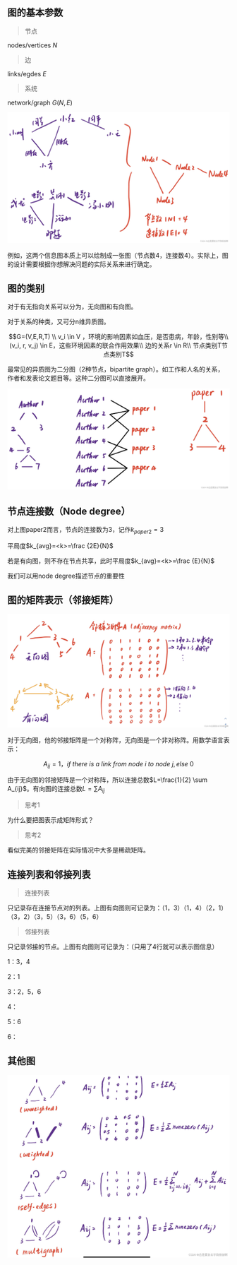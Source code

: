 ## 图的基本参数

> 节点

nodes/vertices $N$

> 边

links/egdes $E$

> 系统

network/graph $G(N,E)$

![img.png](img.png)

例如，这两个信息图本质上可以绘制成一张图（节点数4，连接数4）。实际上，图的设计需要根据你想解决问题的实际关系来进行确定。

## 图的类别
对于有无指向关系可以分为，无向图和有向图。

对于关系的种类，又可分n维异质图。

$$G=(V,E,R,T) \\
v_i \in V ，环境的影响因素如血压，是否患病，年龄，性别等\\
(v_i, r, v_j) \in E，这些环境因素的联合作用效果\\
边的关系r \in R\\
节点类别T节点类别T$$

最常见的异质图为二分图（2种节点，bipartite graph）。如工作和人名的关系，作者和发表论文题目等。这种二分图可以直接展开。

![img_1.png](img_1.png)

## 节点连接数（Node degree）

对上图paper2而言，节点的连接数为3，记作$k_{paper2}=3$

平局度$k_{avg}=<k>=\frac {2E}{N}$

若是有向图，则不存在节点共享，此时平局度$k_{avg}=<k>=\frac {E}{N}$

我们可以用node degree描述节点的重要性

## 图的矩阵表示（邻接矩阵）
![img_2.png](img_2.png)

对于无向图，他的邻接矩阵是一个对称阵，无向图是一个非对称阵。用数学语言表示：

$$A_{ij}=1，if\ there\ is\ a\ link\ from\ node\ i\ to\ node\ j, else\ 0$$

由于无向图的邻接矩阵是一个对称阵，所以连接总数$L=\frac{1}{2} \sum A_{ij}$。有向图的连接总数$L=\sum A_{ij}$

> 思考1

为什么要把图表示成矩阵形式？

> 思考2

看似完美的邻接矩阵在实际情况中大多是稀疏矩阵。

## 连接列表和邻接列表
> 连接列表

只记录存在连接节点对的列表。上图有向图则可记录为：（1，3）（1，4）（2，1）（3，2）（3，5）（3，6）（5，6）

> 邻接列表

只记录邻接的节点。上图有向图则可记录为：（只用了4行就可以表示图信息）

1：3，4

2：1

3：2，5，6

4：

5：6

6：
## 其他图
![img_3.png](img_3.png)